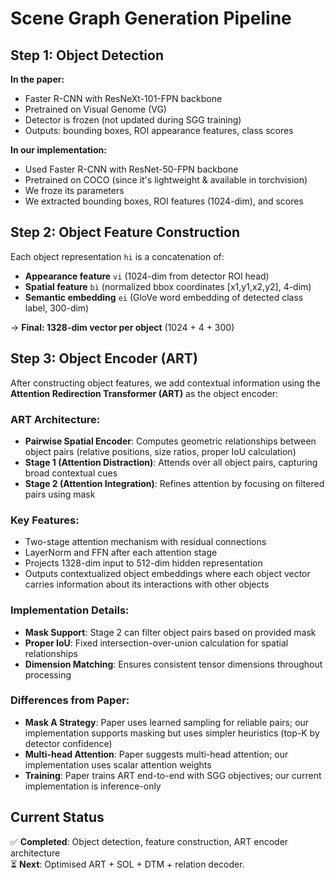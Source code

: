 # Scene Graph Generation Pipeline

## Step 1: Object Detection

**In the paper:**
- Faster R-CNN with ResNeXt-101-FPN backbone
- Pretrained on Visual Genome (VG)
- Detector is frozen (not updated during SGG training)
- Outputs: bounding boxes, ROI appearance features, class scores

**In our implementation:**
- Used Faster R-CNN with ResNet-50-FPN backbone
- Pretrained on COCO (since it's lightweight & available in torchvision)
- We froze its parameters
- We extracted bounding boxes, ROI features (1024-dim), and scores

## Step 2: Object Feature Construction

Each object representation `hi` is a concatenation of:
- **Appearance feature** `vi` (1024-dim from detector ROI head)
- **Spatial feature** `bi` (normalized bbox coordinates [x1,y1,x2,y2], 4-dim)
- **Semantic embedding** `ei` (GloVe word embedding of detected class label, 300-dim)

→ **Final: 1328-dim vector per object** (1024 + 4 + 300)

## Step 3: Object Encoder (ART)

After constructing object features, we add contextual information using the **Attention Redirection Transformer (ART)** as the object encoder:

### ART Architecture:
- **Pairwise Spatial Encoder**: Computes geometric relationships between object pairs (relative positions, size ratios, proper IoU calculation)
- **Stage 1 (Attention Distraction)**: Attends over all object pairs, capturing broad contextual cues
- **Stage 2 (Attention Integration)**: Refines attention by focusing on filtered pairs using mask

### Key Features:
- Two-stage attention mechanism with residual connections
- LayerNorm and FFN after each attention stage  
- Projects 1328-dim input to 512-dim hidden representation
- Outputs contextualized object embeddings where each object vector carries information about its interactions with other objects

### Implementation Details:
- **Mask Support**: Stage 2 can filter object pairs based on provided mask
- **Proper IoU**: Fixed intersection-over-union calculation for spatial relationships
- **Dimension Matching**: Ensures consistent tensor dimensions throughout processing

### Differences from Paper:
- **Mask A Strategy**: Paper uses learned sampling for reliable pairs; our implementation supports masking but uses simpler heuristics (top-K by detector confidence)
- **Multi-head Attention**: Paper suggests multi-head attention; our implementation uses scalar attention weights
- **Training**: Paper trains ART end-to-end with SGG objectives; our current implementation is inference-only

## Current Status
✅ **Completed**: Object detection, feature construction, ART encoder architecture  
⏳ **Next**: Optimised ART + SOL + DTM + relation decoder.